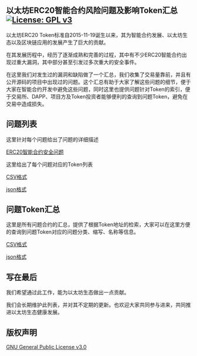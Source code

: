 ## 以太坊ERC20智能合约风险问题及影响Token汇总 [![License: GPL v3](https://img.shields.io/badge/License-GPL%20v3-blue.svg)](https://www.gnu.org/licenses/gpl-3.0)

以太坊ERC20 Token标准自2015-11-19诞生以来，其为智能合约发展、以太坊生态以及区块链应用的发展产生了巨大的贡献。

在其发展历程中，经历了逐渐成熟和完善的过程，其中有不少ERC20智能合约出现过重大漏洞，其中部分甚至引发过多次重大的安全事件。

在这里我们对发生过的漏洞和缺陷做了一个汇总，我们收集了交易量靠前，并且有公开源码的项目中出现过的问题。这个汇总有助于大家了解这些问题的细节，便于大家在智能合约开发中避免这些问题，同时这里也提供问题针对Token的索引，便于交易所、DAPP、项目方及Token投资者能够便利的查询到问题Token，避免在交易中造成损失。



##  问题列表

这里针对每个问题给出了问题的详细描述

[ERC20智能合约安全问题](bug-list)



这里给出了每个问题对应的Token列表

[CSV格式](csv)

[json格式](json)



## 问题Token汇总

这里是所有问题合约的汇总，提供了根据Token地址的检索，大家可以在这里方便的查询到问题Token对应的问题分类、缩写、名称等信息。

[CSV格式](badtop600token.csv)

[json格式](badtop600token.json)



## 写在最后

我们希望通过此工作，能为以太坊生态做出一点贡献。

我们会长期维护此列表，并对其不定期的更新。也欢迎大家共同参与进来，共同推进以太坊生态健康发展。


## 版权声明

[GNU General Public License v3.0](https://www.gnu.org/licenses/gpl-3.0.en.html)
